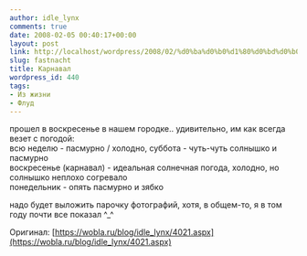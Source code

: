```yaml
---
author: idle_lynx
comments: true
date: 2008-02-05 00:40:17+00:00
layout: post
link: http://localhost/wordpress/2008/02/%d0%ba%d0%b0%d1%80%d0%bd%d0%b0%d0%b2%d0%b0%d0%bb/
slug: fastnacht
title: Карнавал
wordpress_id: 440
tags:
- Из жизни
- Флуд
---
```


прошел в воскресенье в нашем городке.. удивительно, им как всегда везет с погодой:  
всю неделю - пасмурно / холодно, суббота - чуть-чуть солнышко и пасмурно  
воскресенье (карнавал) - идеальная солнечная погода, холодно, но солнышко неплохо согревало  
понедельник - опять пасмурно и зябко

надо будет выложить парочку фотографий, хотя, в общем-то, я в том году почти все показал ^_^

Оригинал: [https://wobla.ru/blog/idle_lynx/4021.aspx](https://wobla.ru/blog/idle_lynx/4021.aspx)
